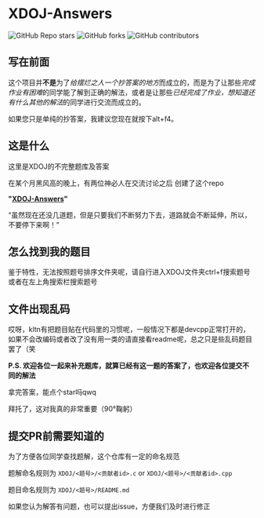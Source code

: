# XDOJ-Answers

![GitHub Repo stars](https://img.shields.io/github/stars/ExceptionB/XDOJ-Answers?style=flat-square)
![GitHub forks](https://img.shields.io/github/forks/ExceptionB/XDOJ-Answers?style=flat-square)
![GitHub contributors](https://img.shields.io/github/contributors/ExceptionB/XDOJ-Answers)

## 写在前面

这个项目并**不是**为了*给摆烂之人一个抄答案的地方*而成立的，而是为了让那些*完成作业有困难*的同学能了解到正确的解法，或者是让那些*已经完成了作业，想知道还有什么其他的解法*的同学进行交流而成立的。

如果您只是单纯的抄答案，我建议您现在就按下alt+f4。

## 这是什么

这里是XDOJ的不完整题库及答案

在某个月黑风高的晚上，有两位神必人在交流讨论之后 创建了这个repo

**"[XDOJ-Answers](https://github.com/ExceptionB/XDOJ-Answers)"**

“虽然现在还没几道题，但是只要我们不断努力下去，道路就会不断延伸，所以，不要停下来啊！”

## 怎么找到我的题目

鉴于特性，无法按照题号排序文件夹呢，请自行进入XDOJ文件夹ctrl+f搜索题号或者在左上角搜索栏搜索题号

## 文件出现乱码

哎呀，kltn有把题目贴在代码里的习惯呢，一般情况下都是devcpp正常打开的，如果不会改编码或者改了没有用一类的请直接看readme呢，总之只是些乱码题目罢了（笑


**P.S. 欢迎各位一起来补充题库，就算已经有这一题的答案了，也欢迎各位提交不同的解法**

拿完答案，能点个star吗qwq

拜托了，这对我真的非常重要（90°鞠躬）

## 提交PR前需要知道的

为了方便各位同学查找题解，这个仓库有一定的命名规范

题解命名规则为 `XDOJ/<题号>/<贡献者id>.c` or `XDOJ/<题号>/<贡献者id>.cpp`

题目命名规则为 `XDOJ/<题号>/README.md`

如果您认为解答有问题，也可以提出issue，方便我们及时进行修正